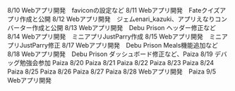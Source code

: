 8/10 Webアプリ開発　faviconの設定など
8/11 Webアプリ開発　Fateクイズアプリ作成と公開
8/12 Webアプリ開発　ジェムenari_kazuki、アプリえなりコンバーター作成と公開
8/13 Webアプリ開発　Debu Prison ヘッダー修正など
8/14 Webアプリ開発　ミニアプリJustParry作成
8/15 Webアプリ開発　ミニアプリJustParry修正
8/17 Webアプリ開発　Debu Prison Meals機能追加など
8/18 Webアプリ開発　Debu Prison ダッシュボード修正など、Paiza
8/19 デバッグ勉強会参加 Paiza
8/20 Paiza
8/21 Paiza
8/22 Paiza
8/23 Paiza
8/24 Paiza
8/25 Paiza
8/26 Paiza
8/27 Paiza
8/28 Webアプリ開発　Paiza
9/5 Webアプリ開発
